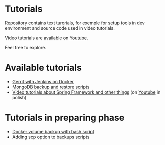# Tutorials

Repository contains text turorials, for exemple for setup tools in dev environment and source code used in video tutorials.

Video tutorials are available on [Youtube](https://www.youtube.com/channel/UC-bxxY0iexL5Ox5eaxvWRqA).

Feel free to explore.


# Available tutorials

* [Gerrit with Jenkins on Docker](https://github.com/Itersive/tutorials/tree/master/CI/gerrit_jenkins)
* [MongoDB backup and restore scripts](https://github.com/Itersive/tutorials/tree/master/Backups/MongoDB)
* [Video tutorials about Spring Framework and other things](https://github.com/Itersive/tutorials/tree/master/Spring/tutorial) (on [Youtube](https://www.youtube.com/channel/UC-bxxY0iexL5Ox5eaxvWRqA) in polish)

# Tutorials in preparing phase

* [Docker volume backup with bash script](https://github.com/Itersive/tutorials/tree/tutorial/docker-backup/Docker/backup)
* Adding scp option to backups scripts

